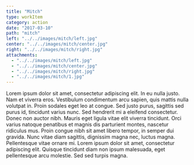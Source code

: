 ```yaml
---
title: "Mitch"
type: workItem
category: action
date: "2017-03-10"
path: "mitch"
left: "../../images/mitch/left.jpg"
center: "../../images/mitch/center.jpg"
right: "../../images/mitch/right.jpg"
attachments: 
  - "../../images/mitch/left.jpg"
  - "../../images/mitch/center.jpg"
  - "../../images/mitch/right.jpg"
  - "../../images/mitch/1.jpg"
---
```


Lorem ipsum dolor sit amet, consectetur adipiscing elit. In eu nulla justo. Nam et viverra eros. Vestibulum condimentum arcu sapien, quis mattis nulla volutpat in. Proin sodales eget leo at congue. Sed justo purus, sagittis sed purus id, tincidunt varius nunc. Sed hendrerit mi a eleifend consectetur. Donec non auctor nibh. Mauris eget ligula vitae elit viverra tincidunt. Orci varius natoque penatibus et magnis dis parturient montes, nascetur ridiculus mus. Proin congue nibh sit amet libero tempor, in semper dui gravida. Nunc vitae diam sagittis, dignissim magna nec, luctus magna. Pellentesque vitae ornare mi. Lorem ipsum dolor sit amet, consectetur adipiscing elit. Quisque tincidunt diam non ipsum malesuada, eget pellentesque arcu molestie. Sed sed turpis magna.